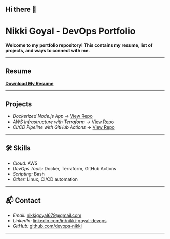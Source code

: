 ## Hi there 👋
# Nikki Goyal - DevOps Portfolio
 **Welcome to my portfolio repository! This contains my resume, list of projects, and ways to connect with me.**

 ---
 
 ## Resume
 **[Download My Resume](Nikki_Goyal_Resume.pdf)**

 ---

## Projects
- *Dockerized Node.js App* → [View Repo](https://github.com/devops-nikki/nodejs-app)
- *AWS Infrastructure with Terraform* → [View Repo](https://github.com/devops-nikki/aws-terraform)
- *CI/CD Pipeline with GitHub Actions* → [View Repo](https://github.com/devops-nikki/cicd-demo)

---

## 🛠 Skills
- *Cloud:* AWS
- *DevOps Tools:* Docker, Terraform, GitHub Actions
- *Scripting:* Bash
- *Other:* Linux, CI/CD automation

---

## 📬 Contact
- *Email:* nikkigoyal679@gmail.com
- *LinkedIn:* [linkedin.com/in/nikki-goyal-devops](https://linkedin.com/in/nikki-goyal-devops)
- *GitHub:* [github.com/devops-nikki](https://github.com/devops-nikki)

---







<!--
**devops-nikki/devops-nikki** is a ✨ _special_ ✨ repository because its `README.md` (this file) appears on your GitHub profile.

Here are some ideas to get you started:

- 🔭 I’m currently working on ...
- 🌱 I’m currently learning ...
- 👯 I’m looking to collaborate on ...
- 🤔 I’m looking for help with ...
- 💬 Ask me about ...
- 📫 How to reach me: ...
- 😄 Pronouns: ...
- ⚡ Fun fact: ...
-->
